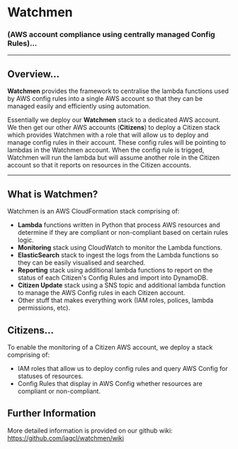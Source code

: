 # Watchmen
### (AWS account compliance using centrally managed Config Rules)...

***
## Overview...
**Watchmen** provides the framework to centralise the lambda functions used by AWS config rules into a single AWS account so that they can be managed easily and efficiently using automation.

Essentially we deploy our **Watchmen** stack to a dedicated AWS account. We then get our other AWS accounts (**Citizens**) to deploy a Citizen stack which provides Watchmen with a role that will allow us to deploy and manage config rules in their account. These config rules will be pointing to lambdas in the Watchmen account. When the config rule is trigged, Watchmen will run the lambda but will assume another role in the Citizen account so that it reports on resources in the Citizen accounts.

***
## What is Watchmen?
Watchmen is an AWS CloudFormation stack comprising of:
* **Lambda** functions written in Python that process AWS resources and determine if they are compliant or non-compliant based on certain rules logic.
* **Monitoring** stack using CloudWatch to monitor the Lambda functions.
* **ElasticSearch** stack to ingest the logs from the Lambda functions so they can be easily visualised and searched.
* **Reporting** stack using additional lambda functions to report on the status of each Citizen's Config Rules and import into DynamoDB.
* **Citizen Update** stack using a SNS topic and additional lambda function to manage the AWS Config rules in each Citizen account.
* Other stuff that makes everything work (IAM roles, polices, lambda permissions, etc).

## Citizens...
To enable the monitoring of a Citizen AWS account, we deploy a stack comprising of:
* IAM roles that allow us to deploy config rules and query AWS Config for statuses of resources.
* Config Rules that display in AWS Config whether resources are compliant or non-compliant.

## Further Information
More detailed information is provided on our github wiki:
https://github.com/iagcl/watchmen/wiki
